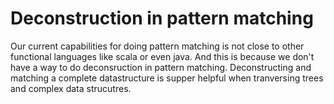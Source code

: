 # Deconstruction in pattern matching

Our current capabilities for doing pattern matching is not close to other functional languages like scala or even java. And this is because we don't have a way to 
do deconsruction in pattern matching. Deconstructing and matching a complete datastructure is supper helpful when tranversing trees and complex data strucutres.

